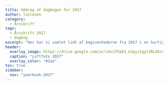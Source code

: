 ```yaml
---
title: Uddrag af dagbogen for 2017
author: lsolesen
category:
  - Årsskrift
tags:
  - Årsskrift 2017
  - dagbog
excerpt: "Her har vi samlet lidt af begivenhederne fra 2017 i en hurtig oversigt."
header:
  overlay_image: https://drive.google.com/uc?id=1TFpE4_mJpycIgglSRLOXc02ryqHIEXZi
  caption: "Luftfoto 2017"
  overlay_color: "#2ae"
toc: true
sidebar:
  nav: "yearbook-2017"
---
```

